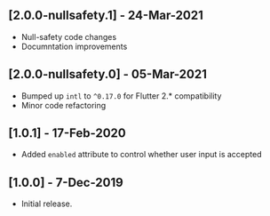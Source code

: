 ## [2.0.0-nullsafety.1] - 24-Mar-2021
- Null-safety code changes
- Documntation improvements

## [2.0.0-nullsafety.0] - 05-Mar-2021
- Bumped up `intl` to `^0.17.0` for Flutter 2.\* compatibility
- Minor code refactoring

## [1.0.1] - 17-Feb-2020
- Added `enabled` attribute to control whether user input is accepted

## [1.0.0] - 7-Dec-2019
- Initial release.
